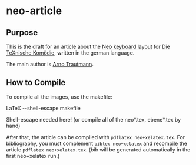 ﻿
# neo-article

## Purpose

This is the draft for an article about the [Neo keyboard layout](http://neo-layout.org/) for [Die TeXnische Komödie](http://www.dante.de/DTK.html), written in the german language.

The main author is [Arno Trautmann](http://github.com/alt/neo-article).

## How to Compile

To compile all the images, use the makefile:

LaTeX --shell-escape makefile

Shell-escape needed here! (or compile all of the neo*.tex, ebene*.tex by hand)

After that, the article can be compiled with `pdflatex neo+xelatex.tex`. For bibliography, you must complement ‌‌‌`bibtex neo+xelatex` and recompile the article `pdflatex neo+xelatex.tex`. (bib will be generated automatically in the first neo+xelatex run.)
